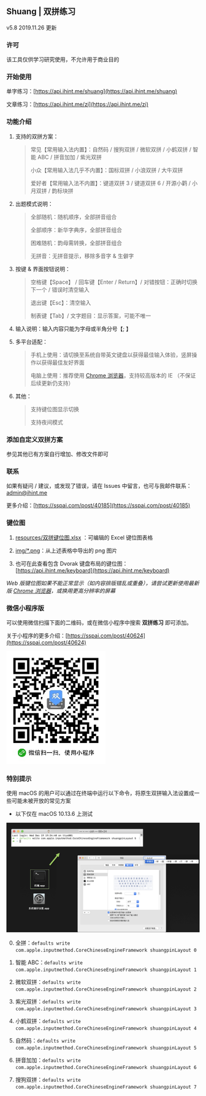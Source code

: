 Shuang | 双拼练习
----

v5.8 2019.11.26 更新

### 许可

该工具仅供学习研究使用，不允许用于商业目的

### 开始使用

单字练习：[https://api.ihint.me/shuang](https://api.ihint.me/shuang)

文章练习：[https://api.ihint.me/zi](https://api.ihint.me/zi)

### 功能介绍

1. 支持的双拼方案：

    > 常见【常用输入法内置】：自然码 / 搜狗双拼 / 微软双拼 / 小鹤双拼 / 智能 ABC / 拼音加加 / 紫光双拼
    >
    > 小众【常用输入法几乎不内置】：国标双拼 / 小浪双拼 / 大牛双拼
    >
    > 爱好者【常用输入法不内置】：键道双拼 3 / 键道双拼 6 / 开源小鹳 / 小月双拼 / 韵标块拼

2. 出题模式说明：

    > 全部随机：随机顺序，全部拼音组合
    >
    > 全部顺序：新华字典序，全部拼音组合
    >
    > 困难随机：韵母需转换，全部拼音组合
    >
    > 无拼音：无拼音提示，移除多音字 & 生僻字

3. 按键 & 界面按钮说明：

    > 空格键【Space】 / 回车键【Enter / Return】/ 对错按钮：正确时切换下一个 / 错误时清空输入
    >
    > 退出键【Esc】：清空输入
    >
    > 制表键【Tab】/ 文字题目：显示答案，可能不唯一

4. 输入说明：输入内容只能为字母或半角分号【; 】

5. 多平台适配：

    > 手机上使用：请切换至系统自带英文键盘以获得最佳输入体验，竖屏操作以获得最佳友好界面
    >
    > 电脑上使用：推荐使用 [Chrome 浏览器](https://www.google.cn/chrome)，支持较高版本的 IE （不保证后续更新仍支持）

6. 其他：

    > 支持键位图显示切换
    >
    > 支持夜间模式

### 添加自定义双拼方案

参见其他已有方案自行增加、修改文件即可

### 联系

如果有疑问 / 建议，或发现了错误，请在 Issues 中留言，也可与我邮件联系：[admin@ihint.me](mailto:admin@ihint.me)

更多介绍：[https://sspai.com/post/40185](https://sspai.com/post/40185)

### 键位图

1. [resources/双拼键位图.xlsx](resources/双拼键位图.xlsx) ：可编辑的 Excel 键位图表格

2. [img/*.png](img)：从上述表格中导出的 png 图片

3. 也可在此查看包含 Dvorak 键盘布局的键位图：[https://api.ihint.me/keyboard](https://api.ihint.me/keyboard)

*Web 版键位图如果不能正常显示（如内容排版错乱或重叠），请尝试更新使用最新版 [Chrome 浏览器](https://www.google.cn/chrome)，或换用更高分辨率的屏幕*

### 微信小程序版

可以使用微信扫描下面的二维码，或在微信小程序中搜索 **双拼练习** 即可添加。

关于小程序的更多介绍：[https://sspai.com/post/40624](https://sspai.com/post/40624)

![小程序二维码](assets/mini-program-qrcode.jpg)

### 特别提示

使用 macOS 的用户可以通过在终端中运行以下命令，将原生双拼输入法设置成一些可能未被开放的常见方案

* 以下仅在 macOS 10.13.6 上测试

![macOS设置说明](assets/setting-on-macos-instruction.png)

0. 全拼：`defaults write com.apple.inputmethod.CoreChineseEngineFramework shuangpinLayout 0`

1. 智能 ABC：`defaults write com.apple.inputmethod.CoreChineseEngineFramework shuangpinLayout 1`

2. 微软双拼：`defaults write com.apple.inputmethod.CoreChineseEngineFramework shuangpinLayout 2`

3. 紫光双拼：`defaults write com.apple.inputmethod.CoreChineseEngineFramework shuangpinLayout 3`

4. 小鹤双拼：`defaults write com.apple.inputmethod.CoreChineseEngineFramework shuangpinLayout 4`

5. 自然码：`defaults write com.apple.inputmethod.CoreChineseEngineFramework shuangpinLayout 5`

6. 拼音加加：`defaults write com.apple.inputmethod.CoreChineseEngineFramework shuangpinLayout 6`

7. 搜狗双拼：`defaults write com.apple.inputmethod.CoreChineseEngineFramework shuangpinLayout 7`
